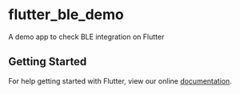 # flutter_ble_demo

A demo app to check BLE integration on Flutter

## Getting Started

For help getting started with Flutter, view our online
[documentation](https://flutter.io/).
